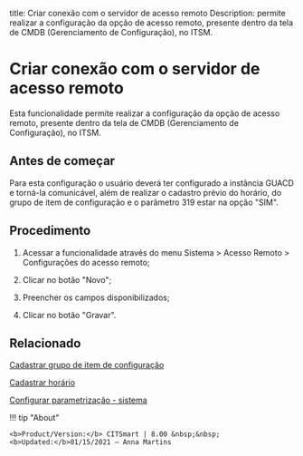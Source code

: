 title: Criar conexão com o servidor de acesso remoto
Description: permite realizar a configuração da opção de acesso remoto, presente dentro da tela de CMDB (Gerenciamento de Configuração), no ITSM.
# Criar conexão com o servidor de acesso remoto

Esta funcionalidade permite realizar a configuração da opção de acesso remoto,
presente dentro da tela de CMDB (Gerenciamento de Configuração), no ITSM.

Antes de começar
----------------

Para esta configuração o usuário deverá ter configurado a instância GUACD e
torná-la comunicável, além de realizar o cadastro prévio do horário, do grupo de
item de configuração e o parâmetro 319 estar na opção "SIM".

Procedimento
------------

1.  Acessar a funcionalidade através do menu Sistema \> Acesso Remoto \>
    Configurações do acesso remoto;

2.  Clicar no botão "Novo";

3.  Preencher os campos disponibilizados;

4.  Clicar no botão "Gravar".


Relacionado
-----------

[Cadastrar grupo de item de configuração](/pt-br/citsmart-platform-8/processes/configuration/configuration/register-configuration-item-group.html)

[Cadastrar horário](/pt-br/citsmart-platform-8/processes/event/configuration/register-time.html)

[Configurar parametrização - sistema](/pt-br/citsmart-platform-8/platform-administration/parameters-list/configure-parametrization-system.html)

!!! tip "About"

    <b>Product/Version:</b> CITSmart | 8.00 &nbsp;&nbsp;
    <b>Updated:</b>01/15/2021 – Anna Martins
